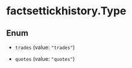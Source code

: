 # factsettickhistory.Type

## Enum


* `trades` (value: `"trades"`)

* `quotes` (value: `"quotes"`)


